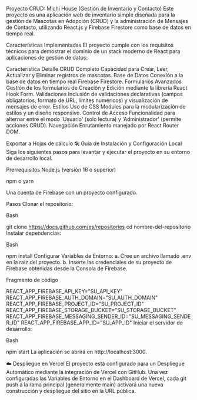 Proyecto CRUD: Michi House (Gestión de Inventario y Contacto)
Este proyecto es una aplicación web de inventario simple diseñada para la gestión de Mascotas en Adopción (CRUD) y la administración de Mensajes de Contacto, utilizando React.js y Firebase Firestore como base de datos en tiempo real.

Características Implementadas
El proyecto cumple con los requisitos técnicos para demostrar el dominio de un stack moderno de React para aplicaciones de gestión de datos:

Característica	Detalle
CRUD Completo	Capacidad para Crear, Leer, Actualizar y Eliminar registros de mascotas.
Base de Datos	Conexión a la base de datos en tiempo real Firebase Firestore.
Formularios Avanzados	Gestión de los formularios de Creación y Edición mediante la librería React Hook Form.
Validaciones	Inclusión de validaciones declarativas (campos obligatorios, formato de URL, límites numéricos) y visualización de mensajes de error.
Estilos	Uso de CSS Modules para la modularización de estilos y un diseño responsivo.
Control de Acceso	Funcionalidad para alternar entre el modo 'Usuario' (solo lectura) y 'Administrador' (permite acciones CRUD).
Navegación	Enrutamiento manejado por React Router DOM.

Exportar a Hojas de cálculo
🛠️ Guía de Instalación y Configuración Local
Siga los siguientes pasos para levantar y ejecutar el proyecto en su entorno de desarrollo local.

Prerrequisitos
Node.js (versión 16 o superior)

npm o yarn

Una cuenta de Firebase con un proyecto configurado.

Pasos
Clonar el repositorio:

Bash

git clone https://docs.github.com/es/repositories
cd nombre-del-repositorio
Instalar dependencias:

Bash

npm install
Configurar Variables de Entorno:
a. Cree un archivo llamado .env en la raíz del proyecto.
b. Inserte las credenciales de su proyecto de Firebase obtenidas desde la Consola de Firebase.

Fragmento de código

REACT_APP_FIREBASE_API_KEY="SU_API_KEY"
REACT_APP_FIREBASE_AUTH_DOMAIN="SU_AUTH_DOMAIN"
REACT_APP_FIREBASE_PROJECT_ID="SU_PROJECT_ID"
REACT_APP_FIREBASE_STORAGE_BUCKET="SU_STORAGE_BUCKET"
REACT_APP_FIREBASE_MESSAGING_SENDER_ID="SU_MESSAGING_SENDER_ID"
REACT_APP_FIREBASE_APP_ID="SU_APP_ID"
Iniciar el servidor de desarrollo:

Bash

npm start
La aplicación se abrirá en http://localhost:3000.

☁️ Despliegue en Vercel
El proyecto está configurado para un Despliegue Automático mediante la integración de Vercel con GitHub. Una vez configuradas las Variables de Entorno en el Dashboard de Vercel, cada git push a la rama principal (generalmente main) activará una nueva construcción y despliegue del sitio en la URL pública.